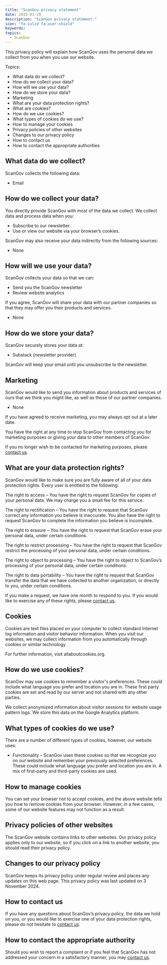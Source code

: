 ```yaml
---
title: "ScanGov privacy statement"
date: 2015-01-29
description: "ScanGov privacy statement."
icon: "fa-solid fa-user-shield"
keywords: 
topics:
  - ScanGov
---
```


This privacy policy will explain how ScanGov uses the personal data we collect from you when you use our website.

Topics:



* What data do we collect?
* How do we collect your data?
* How will we use your data?
* How do we store your data?
* Marketing
* What are your data protection rights?
* What are cookies?
* How do we use cookies?
* What types of cookies do we use?
* How to manage your cookies
* Privacy policies of other websites
* Changes to our privacy policy
* How to contact us
* How to contact the appropriate authorities


## What data do we collect?

ScanGov collects the following data:



* Email


## How do we collect your data?

You directly provide ScanGov with most of the data we collect. We collect data and process data when you:



* Subscribe to our newsletter
* Use or view our website via your browser’s cookies.

ScanGov may also receive your data indirectly from the following sources:



* None


## How will we use your data?

ScanGov collects your data so that we can:



* Send you the ScanGov newsletter
* Review website analytics

If you agree, ScanGov will share your data with our partner companies so that they may offer you their products and services.



* None


## How do we store your data?

ScanGov securely stores your data at:



* Substack (newsletter provider)

ScanGov will keep your email until you unsubscribe to the newsletter.


## Marketing

ScanGov would like to send you information about products and services of ours that we think you might like, as well as those of our partner companies.



* None

If you have agreed to receive marketing, you may always opt out at a later date.

You have the right at any time to stop ScanGov from contacting you for marketing purposes or giving your data to other members of ScanGov.

If you no longer wish to be contacted for marketing purposes, please [contact us](https://docs.scangov.org/contact).


## What are your data protection rights?

ScanGov would like to make sure you are fully aware of all of your data protection rights. Every user is entitled to the following:

The right to access – You have the right to request ScanGov for copies of your personal data. We may charge you a small fee for this service.

The right to rectification – You have the right to request that ScanGov correct any information you believe is inaccurate. You also have the right to request ScanGov to complete the information you believe is incomplete.

The right to erasure – You have the right to request that ScanGov erase your personal data, under certain conditions.

The right to restrict processing – You have the right to request that ScanGov restrict the processing of your personal data, under certain conditions.

The right to object to processing – You have the right to object to ScanGov’s processing of your personal data, under certain conditions.

The right to data portability – You have the right to request that ScanGov transfer the data that we have collected to another organization, or directly to you, under certain conditions.

If you make a request, we have one month to respond to you. If you would like to exercise any of these rights, please [contact us](https://docs.scangov.org/contact).


## Cookies

Cookies are text files placed on your computer to collect standard Internet log information and visitor behavior information. When you visit our websites, we may collect information from you automatically through cookies or similar technology

For further information, visit allaboutcookies.org.


## How do we use cookies?

ScanGov may use cookies to remember a visitor's preferences. These could include what language you prefer and location you are in. These first party cookies are set and read by our server and not shared with any other parties.

We collect anonymized information about visitor sessions for website usage pattern logs. We store this data on the Google Analytics platform.


## What types of cookies do we use?

There are a number of different types of cookies, however, our website uses:



* Functionality – ScanGov uses these cookies so that we recognize you on our website and remember your previously selected preferences. These could include what language you prefer and location you are in. A mix of first-party and third-party cookies are used.


## How to manage cookies

You can set your browser not to accept cookies, and the above website tells you how to remove cookies from your browser. However, in a few cases, some of our website features may not function as a result.


## Privacy policies of other websites

The ScanGov website contains links to other websites. Our privacy policy applies only to our website, so if you click on a link to another website, you should read their privacy policy.


## Changes to our privacy policy

ScanGov keeps its privacy policy under regular review and places any updates on this web page. This privacy policy was last updated on 3 November 2024.


## How to contact us

If you have any questions about ScanGov’s privacy policy, the data we hold on you, or you would like to exercise one of your data protection rights, please do not hesitate to [contact us](https://docs.scangov.org/contact).


## How to contact the appropriate authority

Should you wish to report a complaint or if you feel that ScanGov has not addressed your concern in a satisfactory manner, you may [contact us](https://docs.scangov.org/contact).
